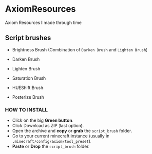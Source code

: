 # AxiomResources
Axiom Resources I made through time

## Script brushes

- Brightness Brush (Combination of `Darken Brush` and `Lighten Brush`)
- Darken Brush
- Lighten Brush

- Saturation Brush
- HUEShift Brush

- Posterize Brush

### HOW TO INSTALL

- Click on the big **Green button**.
- Click Download as ZIP (last option).
- Open the archive and **copy** or **grab** the `script_brush` folder.
- Go to your current minecraft instance (usually in `.minecraft/config/axiom/tool_preset`).
- **Paste** or **Drop** the `script_brush` folder.